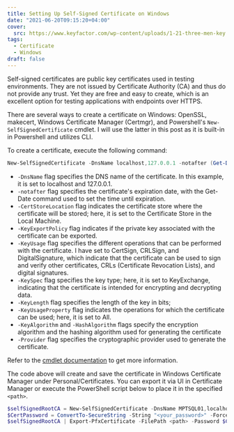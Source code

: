 ```yaml
---
title: Setting Up Self-Signed Certificate on Windows
date: "2021-06-20T09:15:20+04:00"
cover:
  src: https://www.keyfactor.com/wp-content/uploads/1-21-three-men-key.png
tags:
  - Certificate
  - Windows
draft: false
---
```


Self-signed certificates are public key certificates used in testing
environments. They are not issued by Certificate Authority (CA) and thus do not
provide any trust. Yet they are free and easy to create, which is an excellent
option for testing applications with endpoints over HTTPS.

There are several ways to create a certificate on Windows: OpenSSL, makecert,
Windows Certificate Manager (Certmgr), and Powershell's
`New-SelfSignedCertificate` cmdlet. I will use the latter in this post as it is
built-in in Powershell and utilizes CLI.

To create a certificate, execute the following command:

<!-- markdownlint-disable MD013 -->

```powershell
New-SelfSignedCertificate -DnsName localhost,127.0.0.1 -notafter (Get-Date).AddMonths(12) -CertStoreLocation Cert:\LocalMachine\My\ -KeyExportPolicy Exportable -KeyUsage CertSign,CRLSign,DigitalSignature -KeySpec KeyExchange -KeyLength 2048 -KeyUsageProperty All -KeyAlgorithm 'RSA' -HashAlgorithm 'SHA256' -Provider 'Microsoft Enhanced RSA and AES Cryptographic Provider'
```

<!-- markdownlint-enable MD013 -->

- `-DnsName` flag specifies the DNS name of the certificate. In this example, it
  is set to localhost and 127.0.0.1.
- `-notafter` flag specifies the certificate's expiration date, with the
  Get-Date command used to set the time until expiration.
- `-CertStoreLocation` flag indicates the certificate store where the
  certificate will be stored; here, it is set to the Certificate Store in the
  Local Machine.
- `-KeyExportPolicy` flag indicates if the private key associated with the
  certificate can be exported.
- `-KeyUsage` flag specifies the different operations that can be performed with
  the certificate. I have set to CertSign, CRLSign, and DigitalSignature, which
  indicate that the certificate can be used to sign and verify other
  certificates, CRLs (Certificate Revocation Lists), and digital signatures.
- `-KeySpec` flag specifies the key type; here, it is set to KeyExchange,
  indicating that the certificate is intended for encrypting and decrypting
  data.
- `-KeyLength` flag specifies the length of the key in bits;
- `-KeyUsageProperty` flag indicates the operations for which the certificate
  can be used; here, it is set to All.
- `-KeyAlgorithm` and `-HashAlgorithm` flags specify the encryption algorithm
  and the hashing algorithm used for generating the certificate
- `-Provider` flag specifies the cryptographic provider used to generate the
  certificate.

Refer to the [cmdlet
documentation](https://learn.microsoft.com/en-us/powershell/module/pki/new-selfsignedcertificate?view=windowsserver2022-ps)
to get more information.

The code above will create and save the certificate in Windows Certificate
Manager under Personal/Certificates. You can export it via UI in Certificate
Manager or execute the PowerShell script below to place it in the specified
`<path>`.

<!-- markdownlint-disable MD013 -->

```powershell
$selfSignedRootCA = New-SelfSignedCertificate -DnsName MPTSQL01,localhost,127.0.0.1 -notafter (Get-Date).AddMonths(12) -CertStoreLocation Cert:\LocalMachine\My\ -KeyExportPolicy Exportable -KeyUsage CertSign,CRLSign,DigitalSignature -KeySpec KeyExchange -KeyLength 2048 -KeyUsageProperty All -KeyAlgorithm 'RSA' -HashAlgorithm 'SHA256' -Provider 'Microsoft Enhanced RSA and AES Cryptographic Provider'
$CertPassword = ConvertTo-SecureString -String "<your_password>" -Force -AsPlainText
$selfSignedRootCA | Export-PfxCertificate -FilePath <path> -Password $CertPassword
```

<!-- markdownlint-enable MD013 -->
